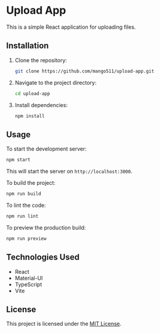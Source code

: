 # Upload App

This is a simple React application for uploading files.

## Installation

1. Clone the repository:

   ```bash
   git clone https://github.com/mango511/upload-app.git
   ```

2. Navigate to the project directory:

   ```bash
   cd upload-app
   ```

3. Install dependencies:

   ```bash
   npm install
   ```

## Usage

To start the development server:

```bash
npm start
```

This will start the server on `http://localhost:3000`.

To build the project:

```bash
npm run build
```

To lint the code:

```bash
npm run lint
```

To preview the production build:

```bash
npm run preview
```

## Technologies Used

- React
- Material-UI
- TypeScript
- Vite

## License

This project is licensed under the [MIT License](LICENSE).
